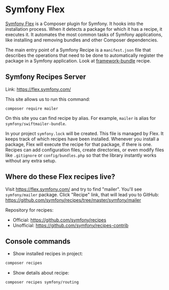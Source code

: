 # Symfony Flex

[Symfony Flex](https://github.com/symfony/flex) is a Composer plugin for Symfony. 
It hooks into the installation process. When it detects a package for which it has a recipe, it executes it.
It automates the most common tasks of Symfony applications, 
like installing and removing bundles and other Composer dependencies. 

The main entry point of a Symfony Recipe is a `manifest.json` file that describes the operations that need to be done to automatically register the package in a Symfony application. Look at [framework-bundle](https://github.com/symfony/recipes/tree/master/symfony/framework-bundle) recipe.

## Symfony Recipes Server

Link: https://flex.symfony.com/

This site allows us to run this command:

```
composer require mailer
```
On this site you can find recipe by alias. For example, `mailer` is alias for `symfony/swiftmailer-bundle`.

In your project `symfony.lock` will be created. This file is managed by Flex. 
It keeps track of which recipes have been installed. 
Whenever you install a package, Flex will execute the recipe for that package, if there is one. 
Recipes can add configuration files, create directories, or even modify files like `.gitignore` 
or `config/bundles.php` so that the library instantly works without any extra setup.

## Where do these Flex recipes live?

Visit https://flex.symfony.com/ and try to find "mailer". You'll see `symfony/mailer` package. 
Click "Recipe" link, that will lead you to GitHub: https://github.com/symfony/recipes/tree/master/symfony/mailer

Repository for recipes:

- Official: https://github.com/symfony/recipes
- Unofficial: https://github.com/symfony/recipes-contrib

## Console commands

- Show installed recipes in project:
```bash
composer recipes
```
- Show details about recipe:
```bash
composer recipes symfony/routing
```
